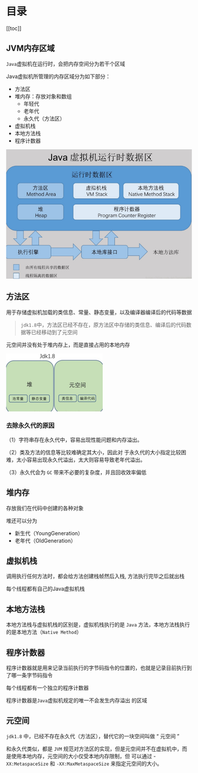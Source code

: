 # 目录

[[toc]]

## JVM内存区域

`Java`虚拟机在运行时，会把内存空间分为若干个区域

Java虚拟机所管理的内存区域分为如下部分：

- 方法区
- 堆内存：存放对象和数组
  - 年轻代
  - 老年代
  - 永久代（方法区）
- 虚拟机栈
- 本地方法栈
- 程序计数器

![image-20230408162038562](./img/image-20230408162038562.png)

## 方法区

用于存储虚拟机加载的类信息、常量、静态变量，以及编译器编译后的代码等数据

> `jdk1.8`中，方法区已经不存在，原方法区中存储的类信息、编译后的代码数据等已经移动到了元空间

元空间并没有处于堆内存上，而是直接占用的本地内存

![image-20230408163057563](./img/image-20230408163057563.png)

### 去除永久代的原因

（1）字符串存在永久代中，容易出现性能问题和内存溢出。 

（2）类及方法的信息等比较难确定其大小，因此对 于永久代的大小指定比较困难，太小容易出现永久代溢出，太大则容易导致老年代溢出。 

（3）永久代会为 `GC` 带来不必要的复杂度，并且回收效率偏低

## 堆内存

存放我们在代码中创建的各种对象 

堆还可以分为

- 新生代（YoungGeneration）
- 老年代（OldGeneration）

## 虚拟机栈

调用执行任何方法时，都会给方法创建栈帧然后入栈, 方法执行完毕之后就出栈

每个线程都有自己的Java虚拟机栈  

## 本地方法栈

本地方法栈与虚拟机栈的区别是，虚拟机栈执行的是 `Java` 方法，本地方法栈执行的是本地方法（`Native Method`）



## 程序计数器

程序计数器就是用来记录当前执行的字节码指令的位置的，也就是记录目前执行到了哪一条字节码指令

每个线程都有一个独立的程序计数器

程序计数器是`Java`虚拟机规定的唯一不会发生内存溢出 的区域

## 元空间

`jdk1.8` 中，已经不存在永久代（方法区），替代它的一块空间叫做 “ 元空间 ”

和永久代类似，都是 `JVM` 规范对方法区的实现，但是元空间并不在虚拟机中，而是使用本地内存，元空间的大小仅受本地内存限制，但 可以通过 -`XX:MetaspaceSize` 和 `-XX:MaxMetaspaceSize` 来指定元空间的大小。